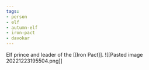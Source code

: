 ```yaml
---
tags:
- person
- elf
- autumn-elf
- iron-pact
- davokar
---
```

Elf prince and leader of the [[Iron Pact]].
![[Pasted image 20221223195504.png]]